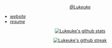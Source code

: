 <p align="center">
  <em>
    <a href="https://github.com/Lukeuke"> @Lukeuke </a>
    <ul>
      <li>
        <a href="https://luuqe.tk/"> website </a
      </li>
      <li>
        <a href="https://github.com/Lukeuke/Lukeuke/blob/main/Resume%20-%20%C5%81ukasz%20Mrowiec.pdf"> resume </a>
      </li>
    </ul>
  </em>
</p>

<div align="center">
  
  [![Lukeuke's github stats](https://github-readme-stats.vercel.app/api?username=Lukeuke&theme=blue-green)](https://github.com/anuraghazra/github-readme-stats)
  
  [![Lukeuke's github streak](https://github-readme-streak-stats.herokuapp.com/?user=Lukeuke&theme=blue-green)](https://github.com/DenverCoder1/github-readme-streak-stats)
  
</div>
  
